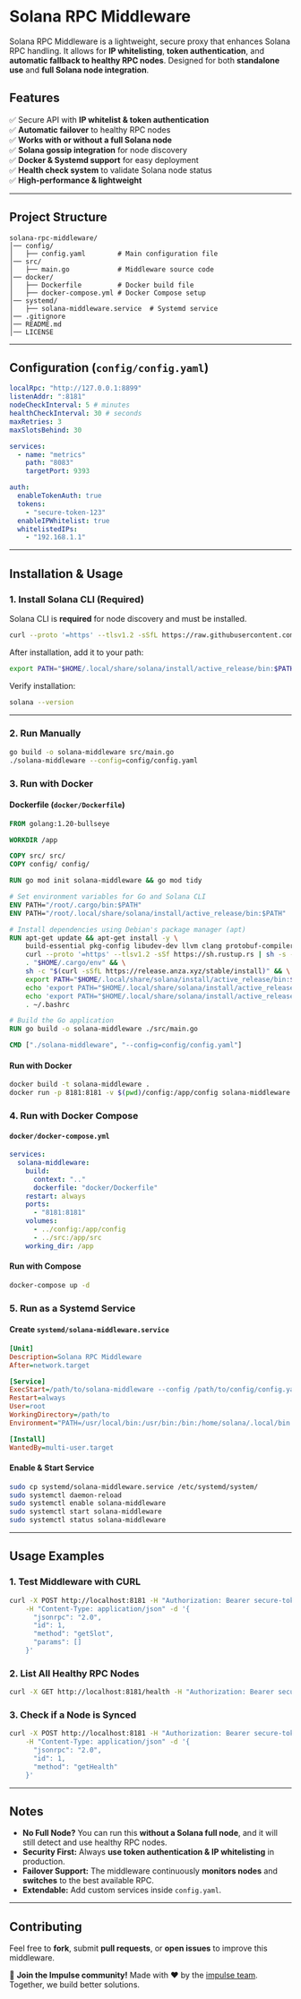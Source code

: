 # Solana RPC Middleware

Solana RPC Middleware is a lightweight, secure proxy that enhances Solana RPC handling. It allows for **IP whitelisting**, **token authentication**, and **automatic fallback to healthy RPC nodes**. Designed for both **standalone use** and **full Solana node integration**.

## Features

✅ Secure API with **IP whitelist & token authentication**\
✅ **Automatic failover** to healthy RPC nodes\
✅ **Works with or without a full Solana node**\
✅ **Solana gossip integration** for node discovery\
✅ **Docker & Systemd support** for easy deployment\
✅ **Health check system** to validate Solana node status\
✅ **High-performance & lightweight**

---

## Project Structure

```
solana-rpc-middleware/
│── config/
│   ├── config.yaml        # Main configuration file
│── src/
│   ├── main.go            # Middleware source code
│── docker/
│   ├── Dockerfile         # Docker build file
│   ├── docker-compose.yml # Docker Compose setup
│── systemd/
│   ├── solana-middleware.service  # Systemd service
│── .gitignore
│── README.md
│── LICENSE
```

---

## Configuration (`config/config.yaml`)

```yaml
localRpc: "http://127.0.0.1:8899"
listenAddr: ":8181"
nodeCheckInterval: 5 # minutes
healthCheckInterval: 30 # seconds
maxRetries: 3
maxSlotsBehind: 30

services:
  - name: "metrics"
    path: "8083"
    targetPort: 9393

auth:
  enableTokenAuth: true
  tokens:
    - "secure-token-123"
  enableIPWhitelist: true
  whitelistedIPs:
    - "192.168.1.1"
```

---

## Installation & Usage

### **1. Install Solana CLI (Required)**

Solana CLI is **required** for node discovery and must be installed.

```sh
curl --proto '=https' --tlsv1.2 -sSfL https://raw.githubusercontent.com/solana-developers/solana-install/main/install.sh | bash
```

After installation, add it to your path:

```sh
export PATH="$HOME/.local/share/solana/install/active_release/bin:$PATH"
```

Verify installation:

```sh
solana --version
```

---

### **2. Run Manually**

```sh
go build -o solana-middleware src/main.go
./solana-middleware --config=config/config.yaml
```

### **3. Run with Docker**

#### Dockerfile (`docker/Dockerfile`)

```dockerfile
FROM golang:1.20-bullseye

WORKDIR /app

COPY src/ src/
COPY config/ config/

RUN go mod init solana-middleware && go mod tidy

# Set environment variables for Go and Solana CLI
ENV PATH="/root/.cargo/bin:$PATH"
ENV PATH="/root/.local/share/solana/install/active_release/bin:$PATH"

# Install dependencies using Debian's package manager (apt)
RUN apt-get update && apt-get install -y \
    build-essential pkg-config libudev-dev llvm clang protobuf-compiler libssl-dev curl bash && \
    curl --proto '=https' --tlsv1.2 -sSf https://sh.rustup.rs | sh -s -- -y && \
    . "$HOME/.cargo/env" && \
    sh -c "$(curl -sSfL https://release.anza.xyz/stable/install)" && \
    export PATH="$HOME/.local/share/solana/install/active_release/bin:$PATH" && \
    echo 'export PATH="$HOME/.local/share/solana/install/active_release/bin:$PATH"' >> ~/.bashrc && \
    echo 'export PATH="$HOME/.local/share/solana/install/active_release/bin:$PATH"' >> ~/.zshrc && \
    . ~/.bashrc

# Build the Go application
RUN go build -o solana-middleware ./src/main.go

CMD ["./solana-middleware", "--config=config/config.yaml"]

```

#### Run with Docker

```sh
docker build -t solana-middleware .
docker run -p 8181:8181 -v $(pwd)/config:/app/config solana-middleware
```

### **4. Run with Docker Compose**

#### `docker/docker-compose.yml`

```yaml
services:
  solana-middleware:
    build:
      context: ".."
      dockerfile: "docker/Dockerfile"
    restart: always
    ports:
      - "8181:8181"
    volumes:
      - ../config:/app/config
      - ../src:/app/src
    working_dir: /app
```

#### Run with Compose

```sh
docker-compose up -d
```

### **5. Run as a Systemd Service**

#### Create `systemd/solana-middleware.service`

```ini
[Unit]
Description=Solana RPC Middleware
After=network.target

[Service]
ExecStart=/path/to/solana-middleware --config /path/to/config/config.yaml
Restart=always
User=root
WorkingDirectory=/path/to
Environment="PATH=/usr/local/bin:/usr/bin:/bin:/home/solana/.local/bin:/home/solana/.local/share/solana/install/active_release/bin"

[Install]
WantedBy=multi-user.target
```

#### Enable & Start Service

```sh
sudo cp systemd/solana-middleware.service /etc/systemd/system/
sudo systemctl daemon-reload
sudo systemctl enable solana-middleware
sudo systemctl start solana-middleware
sudo systemctl status solana-middleware
```

---

## Usage Examples

### **1. Test Middleware with CURL**

```sh
curl -X POST http://localhost:8181 -H "Authorization: Bearer secure-token-123" \
    -H "Content-Type: application/json" -d '{
      "jsonrpc": "2.0",
      "id": 1,
      "method": "getSlot",
      "params": []
    }'
```

### **2. List All Healthy RPC Nodes**

```sh
curl -X GET http://localhost:8181/health -H "Authorization: Bearer secure-token-123"
```

### **3. Check if a Node is Synced**

```sh
curl -X POST http://localhost:8181 -H "Authorization: Bearer secure-token-123" \
    -H "Content-Type: application/json" -d '{
      "jsonrpc": "2.0",
      "id": 1,
      "method": "getHealth"
    }'
```

---

## Notes

- **No Full Node?** You can run this **without a Solana full node**, and it will still detect and use healthy RPC nodes.
- **Security First:** Always **use token authentication & IP whitelisting** in production.
- **Failover Support:** The middleware continuously **monitors nodes** and **switches** to the best available RPC.
- **Extendable:** Add custom services inside `config.yaml`.

---

## Contributing

Feel free to **fork**, submit **pull requests**, or **open issues** to improve this middleware.

🤝 **Join the Impulse community!** Made with ❤️ by the [impulse team](https://impulsebot.io). Together, we build better solutions.
